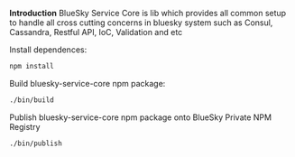 **Introduction**
BlueSky Service Core is lib which provides all common setup to handle all cross cutting concerns in bluesky system such as Consul, Cassandra, Restful API, IoC, Validation and etc

Install dependences:
```bash
npm install
```
Build bluesky-service-core npm package:

```bash
./bin/build
```
Publish bluesky-service-core npm package onto BlueSky Private NPM Registry

```bash
./bin/publish
```


